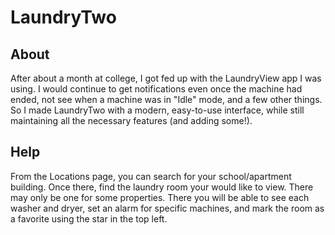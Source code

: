 # LaundryTwo
## About
After about a month at college, I got fed up with the LaundryView app I was using. I would continue to get notifications even once the machine had ended, not see when a machine was in "Idle" mode, and a few other things. So I made LaundryTwo with a modern, easy-to-use interface, while still maintaining all the necessary features (and adding some!).
## Help
From the Locations page, you can search for your school/apartment building. Once there, find the laundry room your would like to view. There may only be one for some properties. There you will be able to see each washer and dryer, set an alarm for specific machines, and mark the room as a favorite using the star in the top left.